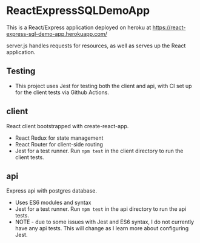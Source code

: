 # ReactExpressSQLDemoApp

This is a React/Express application deployed on heroku at https://react-express-sql-demo-app.herokuapp.com/

server.js handles requests for resources, as well as serves up the React application.

## Testing
* This project uses Jest for testing both the client and api, with CI set up for the client tests via Github Actions.


## client

React client bootstrapped with create-react-app.
* React Redux for state management
* React Router for client-side routing
* Jest for a test runner. Run `npm test` in the client directory to run the client tests.

## api

Express api with postgres database.
* Uses ES6 modules and syntax
* Jest for a test runner. Run `npm test` in the api directory to run the api tests.
* NOTE - due to some issues with Jest and ES6 syntax, I do not currently have any api tests. This will change as I learn more about configuring Jest.
